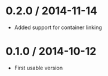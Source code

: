 
0.2.0 / 2014-11-14
==================

  * Added support for container linking

0.1.0 / 2014-10-12
==================

  * First usable version
